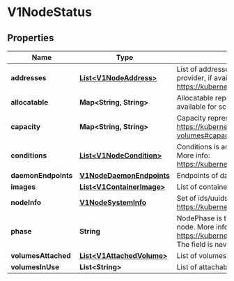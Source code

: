 
# V1NodeStatus

## Properties
Name | Type | Description | Notes
------------ | ------------- | ------------- | -------------
**addresses** | [**List&lt;V1NodeAddress&gt;**](V1NodeAddress.md) | List of addresses reachable to the node. Queried from cloud provider, if available. More info: https://kubernetes.io/docs/concepts/nodes/node/#addresses |  [optional]
**allocatable** | **Map&lt;String, String&gt;** | Allocatable represents the resources of a node that are available for scheduling. Defaults to Capacity. |  [optional]
**capacity** | **Map&lt;String, String&gt;** | Capacity represents the total resources of a node. More info: https://kubernetes.io/docs/concepts/storage/persistent-volumes#capacity |  [optional]
**conditions** | [**List&lt;V1NodeCondition&gt;**](V1NodeCondition.md) | Conditions is an array of current observed node conditions. More info: https://kubernetes.io/docs/concepts/nodes/node/#condition |  [optional]
**daemonEndpoints** | [**V1NodeDaemonEndpoints**](V1NodeDaemonEndpoints.md) | Endpoints of daemons running on the Node. |  [optional]
**images** | [**List&lt;V1ContainerImage&gt;**](V1ContainerImage.md) | List of container images on this node |  [optional]
**nodeInfo** | [**V1NodeSystemInfo**](V1NodeSystemInfo.md) | Set of ids/uuids to uniquely identify the node. More info: https://kubernetes.io/docs/concepts/nodes/node/#info |  [optional]
**phase** | **String** | NodePhase is the recently observed lifecycle phase of the node. More info: https://kubernetes.io/docs/concepts/nodes/node/#phase The field is never populated, and now is deprecated. |  [optional]
**volumesAttached** | [**List&lt;V1AttachedVolume&gt;**](V1AttachedVolume.md) | List of volumes that are attached to the node. |  [optional]
**volumesInUse** | **List&lt;String&gt;** | List of attachable volumes in use (mounted) by the node. |  [optional]



